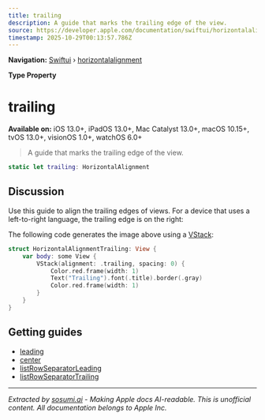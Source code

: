 ```yaml
---
title: trailing
description: A guide that marks the trailing edge of the view.
source: https://developer.apple.com/documentation/swiftui/horizontalalignment/trailing
timestamp: 2025-10-29T00:13:57.786Z
---
```


**Navigation:** [Swiftui](/documentation/swiftui) › [horizontalalignment](/documentation/swiftui/horizontalalignment)

**Type Property**

# trailing

**Available on:** iOS 13.0+, iPadOS 13.0+, Mac Catalyst 13.0+, macOS 10.15+, tvOS 13.0+, visionOS 1.0+, watchOS 6.0+

> A guide that marks the trailing edge of the view.

```swift
static let trailing: HorizontalAlignment
```

## Discussion

Use this guide to align the trailing edges of views. For a device that uses a left-to-right language, the trailing edge is on the right:



The following code generates the image above using a [VStack](/documentation/swiftui/vstack):

```swift
struct HorizontalAlignmentTrailing: View {
    var body: some View {
        VStack(alignment: .trailing, spacing: 0) {
            Color.red.frame(width: 1)
            Text("Trailing").font(.title).border(.gray)
            Color.red.frame(width: 1)
        }
    }
}
```

## Getting guides

- [leading](/documentation/swiftui/horizontalalignment/leading)
- [center](/documentation/swiftui/horizontalalignment/center)
- [listRowSeparatorLeading](/documentation/swiftui/horizontalalignment/listrowseparatorleading)
- [listRowSeparatorTrailing](/documentation/swiftui/horizontalalignment/listrowseparatortrailing)

---

*Extracted by [sosumi.ai](https://sosumi.ai) - Making Apple docs AI-readable.*
*This is unofficial content. All documentation belongs to Apple Inc.*
